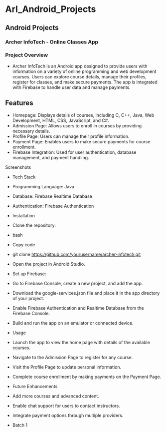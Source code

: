 # ArI_Android_Projects
## Android Projects

### Archer InfoTech - Online Classes App
### Project Overview
- Archer InfoTech is an Android app designed to provide users with information on a variety of online programming and web development courses. Users can explore course details, manage their profiles, register for classes, and make secure payments. The app is integrated with Firebase to handle user data and manage payments.

## Features
- Homepage: Displays details of courses, including C, C++, Java, Web Development, HTML, CSS, JavaScript, and C#.
- Admission Page: Allows users to enroll in courses by providing necessary details.
- Profile Page: Users can manage their profile information.
- Payment Page: Enables users to make secure payments for course enrollment.
- Firebase Integration: Used for user authentication, database management, and payment handling.

Screenshots

- Tech Stack
- Programming Language: Java
- Database: Firebase Realtime Database
- Authentication: Firebase Authentication
- Installation
- Clone the repository:
- bash
- Copy code
- git clone https://github.com/yourusername/archer-infotech.git
- Open the project in Android Studio.
- Set up Firebase:
- Go to Firebase Console, create a new project, and add the app.
- Download the google-services.json file and place it in the app directory of your project.
- Enable Firebase Authentication and Realtime Database from the Firebase Console.
- Build and run the app on an emulator or connected device.
- Usage
- Launch the app to view the home page with details of the available courses.
- Navigate to the Admission Page to register for any course.
- Visit the Profile Page to update personal information.
- Complete course enrollment by making payments on the Payment Page.
- Future Enhancements
- Add more courses and advanced content.
- Enable chat support for users to contact instructors.
- Integrate payment options through multiple providers.


- Batch 1